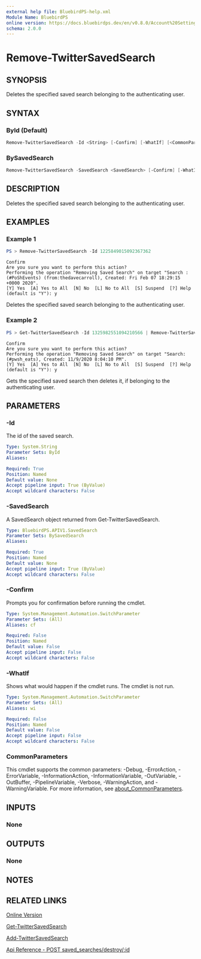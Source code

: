 ```yaml
---
external help file: BluebirdPS-help.xml
Module Name: BluebirdPS
online version: https://docs.bluebirdps.dev/en/v0.8.0/Account%20Settings%2C%20User%20Profile%2C%20and%20Saved%20Searches/Remove-TwitterSavedSearch
schema: 2.0.0
---
```


# Remove-TwitterSavedSearch

## SYNOPSIS

Deletes the specified saved search belonging to the authenticating user.

## SYNTAX

### ById (Default)

```powershell
Remove-TwitterSavedSearch -Id <String> [-Confirm] [-WhatIf] [<CommonParameters>]
```

### BySavedSearch

```powershell
Remove-TwitterSavedSearch -SavedSearch <SavedSearch> [-Confirm] [-WhatIf] [<CommonParameters>]
```

## DESCRIPTION

Deletes the specified saved search belonging to the authenticating user.

## EXAMPLES

### Example 1

```powershell
PS > Remove-TwitterSavedSearch -Id 1225849015092367362
```

```text
Confirm
Are you sure you want to perform this action?
Performing the operation "Removing Saved Search" on target "Search : (#PoShEvents) (from:thedavecarroll), Created: Fri Feb 07 18:29:15 +0000 2020".
[Y] Yes  [A] Yes to All  [N] No  [L] No to All  [S] Suspend  [?] Help (default is "Y"): y
```

Deletes the specified saved search belonging to the authenticating user.

### Example 2

```powershell
PS > Get-TwitterSavedSearch -Id 1325982551094210566 | Remove-TwitterSavedSearch
```

```text
Confirm
Are you sure you want to perform this action?
Performing the operation "Removing Saved Search" on target "Search: (#pwsh_eats), Created: 11/9/2020 8:04:10 PM".
[Y] Yes  [A] Yes to All  [N] No  [L] No to All  [S] Suspend  [?] Help (default is "Y"): y
```

Gets the specified saved search then deletes it, if belonging to the authenticating user.

## PARAMETERS

### -Id

The id of the saved search.

```yaml
Type: System.String
Parameter Sets: ById
Aliases:

Required: True
Position: Named
Default value: None
Accept pipeline input: True (ByValue)
Accept wildcard characters: False
```

### -SavedSearch

A SavedSearch object returned from Get-TwitterSavedSearch.

```yaml
Type: BluebirdPS.APIV1.SavedSearch
Parameter Sets: BySavedSearch
Aliases:

Required: True
Position: Named
Default value: None
Accept pipeline input: True (ByValue)
Accept wildcard characters: False
```

### -Confirm

Prompts you for confirmation before running the cmdlet.

```yaml
Type: System.Management.Automation.SwitchParameter
Parameter Sets: (All)
Aliases: cf

Required: False
Position: Named
Default value: False
Accept pipeline input: False
Accept wildcard characters: False
```

### -WhatIf

Shows what would happen if the cmdlet runs.
The cmdlet is not run.

```yaml
Type: System.Management.Automation.SwitchParameter
Parameter Sets: (All)
Aliases: wi

Required: False
Position: Named
Default value: False
Accept pipeline input: False
Accept wildcard characters: False
```

### CommonParameters

This cmdlet supports the common parameters: -Debug, -ErrorAction, -ErrorVariable, -InformationAction, -InformationVariable, -OutVariable, -OutBuffer, -PipelineVariable, -Verbose, -WarningAction, and -WarningVariable. For more information, see [about_CommonParameters](http://go.microsoft.com/fwlink/?LinkID=113216).

## INPUTS

### None

## OUTPUTS

### None

## NOTES

## RELATED LINKS

[Online Version](https://docs.bluebirdps.dev/en/v0.8.0/Account%20Settings%2C%20User%20Profile%2C%20and%20Saved%20Searches/Remove-TwitterSavedSearch)

[Get-TwitterSavedSearch](https://docs.bluebirdps.dev/en/v0.8.0/Account%20Settings%2C%20User%20Profile%2C%20and%20Saved%20Searches/Get-TwitterSavedSearch)

[Add-TwitterSavedSearch](https://docs.bluebirdps.dev/en/v0.8.0/Account%20Settings%2C%20User%20Profile%2C%20and%20Saved%20Searches/Add-TwitterSavedSearch)

[Api Reference - POST saved_searches/destroy/:id](https://developer.twitter.com/en/docs/twitter-api/v1/accounts-and-users/manage-account-settings/api-reference/post-saved_searches-destroy-id)
